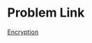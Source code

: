 # Problem Link
[Encryption](https://www.hackerrank.com/challenges/encryption/problem?h_r=internal-search)

